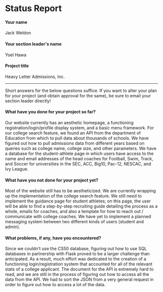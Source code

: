 # Status Report

#### Your name

Jack Weldon

#### Your section leader's name

Yoel Hawa

#### Project title

Heavy Letter Admissions, Inc.

***

Short answers for the below questions suffice. If you want to alter your plan for your project (and obtain approval for the same), be sure to email your section leader directly!

#### What have you done for your project so far?

Our website currently has an aesthetic homepage, a functioning registration/login/profile display system, and a basic menu framework.
For our college search feature, we found an API from the department of Education from which to pull data about thousands of schools.
We have figured out how to pull admissions data from different years based on queries such as college name, college size, and other parameters.
We have a database for the student-athlete page in which users have access to the name and email addresses of the head coaches for Football, Swim,
Track, and Soccer for universities in the SEC, ACC, Big10, Pac-12, NESCAC, and Ivy League.

#### What have you not done for your project yet?

Most of the website still has to be aestheticized. We are currently wrapping up the implementation of the college search feature.
We still need to implement the guidance page for student athletes; on this page, the user will be able to find a step-by-step
recruiting guide detailing the process as a whole, emails for coaches, and also a template for how to reach out / communicate
with college coaches. We have yet to implement a planned messaging system between two different kinds of users (student and admin).

#### What problems, if any, have you encountered?

Since we couldn’t use the CS50 database, figuring out how to use SQL databases in partnership with Flask proved to be a larger challenge
than anticipated. As a result, much effort was dedicated to the creation of a functioning login/registration system that accounted for
all of the relevant stats of a college applicant. The document for the API is extremely hard to read, and we are still in the process of
figuring out how to access all the data from the API. We had to sort the JSON from a very general request in order to figure out how to
access a lot of the data.
